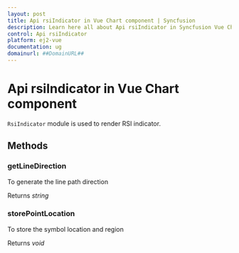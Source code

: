 ```yaml
---
layout: post
title: Api rsiIndicator in Vue Chart component | Syncfusion
description: Learn here all about Api rsiIndicator in Syncfusion Vue Chart component of Syncfusion Essential JS 2 and more.
control: Api rsiIndicator 
platform: ej2-vue
documentation: ug
domainurl: ##DomainURL##
---
```


# Api rsiIndicator in Vue Chart component

`RsiIndicator` module is used to render RSI indicator.

## Methods

### getLineDirection

To generate the line path direction

Returns *string*

### storePointLocation

To store the symbol location and region

Returns *void*
